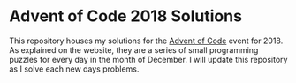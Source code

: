# Advent of Code 2018 Solutions

This repository houses my solutions for the [Advent of Code](https://adventofcode.com/2018) event 
for 2018. As explained on the website, they are a series of small programming puzzles for every day
in the month of December. I will update this repository as I solve each new days problems.
